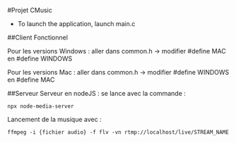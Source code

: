 #Projet CMusic

- To launch the application, launch main.c 

##Client Fonctionnel 

Pour les versions Windows : aller dans common.h -> modifier #define MAC en #define WINDOWS

Pour les versions Mac : aller dans common.h -> modifier #define WINDOWS en #define MAC

##Serveur 
Serveur en nodeJS : se lance avec la commande :

```npx node-media-server```

Lancement de la musique avec :

```ffmpeg -i {fichier audio} -f flv -vn rtmp://localhost/live/STREAM_NAME```

